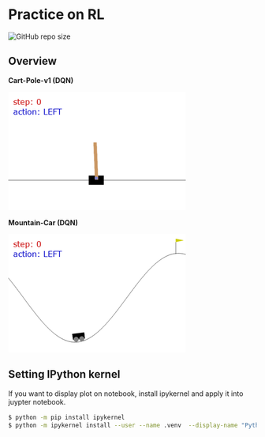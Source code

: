 # Practice on RL

![GitHub repo size](https://img.shields.io/github/repo-size/joonas-yoon/practice-on-rl?style=flat-square)

## Overview

**Cart-Pole-v1 (DQN)**

![cart-pole-790](https://raw.githubusercontent.com/joonas-yoon/practice-on-rl/08e6ebbba39ce04909ac047b8ae568e201b83657/cartpole/dqn_tutorial_en/screenshots/0790.gif)

**Mountain-Car (DQN)**

![mountain-car-140](https://raw.githubusercontent.com/joonas-yoon/practice-on-rl/df361da29e2dd821e698f9b3a33770fb30a6028f/mountaincar/screenshots/0140.gif)

## Setting IPython kernel

If you want to display plot on notebook, install ipykernel and apply it into juypter notebook.

```bash
$ python -m pip install ipykernel
$ python -m ipykernel install --user --name .venv  --display-name "Python (.venv)"
```

